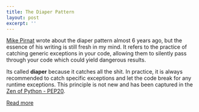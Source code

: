 ```yaml
---
title: The Diaper Pattern
layout: post
excerpt: ''
---
```


[Mike Pirnat](http://mike.pirnat.com/) wrote about the diaper pattern almost
6 years ago, but the essence of his writing is still fresh in my mind. It refers
to the practice of catching generic exceptions in your code, allowing them to
silently pass through your code which could yield dangerous results.

Its called **diaper** because it catches all the shit. In practice, it is always
recommended to catch specific exceptions and let the code break for any runtime
exceptions. This principle is not new and has been captured in the
[Zen of Python - PEP20](https://www.python.org/dev/peps/pep-0020/).

[Read more](http://mike.pirnat.com/2009/05/09/the-diaper-pattern-stinks/)